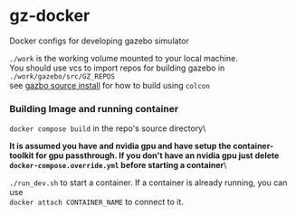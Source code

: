 # gz-docker
Docker configs for developing gazebo simulator

`./work` is the working volume mounted to your local machine.\
You should use vcs to import repos for building gazebo in `./work/gazebo/src/GZ_REPOS`\
see [gazbo source install](https://gazebosim.org/docs/garden/install_ubuntu_src) for how to build using `colcon`

### Building Image and running container
`docker compose build` in the repo's source directory\

****It is assumed you have and nvidia gpu and have setup the container-toolkit for gpu passthrough. If you don't have an nvidia gpu just delete `docker-compose.override.yml` before starting a container****\


`./run_dev.sh` to start a container.
If a container is already running, you can use\
`docker attach CONTAINER_NAME` to connect to it.